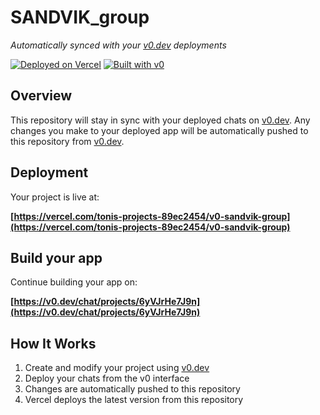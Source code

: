 # SANDVIK_group

*Automatically synced with your [v0.dev](https://v0.dev) deployments*

[![Deployed on Vercel](https://img.shields.io/badge/Deployed%20on-Vercel-black?style=for-the-badge&logo=vercel)](https://vercel.com/tonis-projects-89ec2454/v0-sandvik-group)
[![Built with v0](https://img.shields.io/badge/Built%20with-v0.dev-black?style=for-the-badge)](https://v0.dev/chat/projects/6yVJrHe7J9n)

## Overview

This repository will stay in sync with your deployed chats on [v0.dev](https://v0.dev).
Any changes you make to your deployed app will be automatically pushed to this repository from [v0.dev](https://v0.dev).

## Deployment

Your project is live at:

**[https://vercel.com/tonis-projects-89ec2454/v0-sandvik-group](https://vercel.com/tonis-projects-89ec2454/v0-sandvik-group)**

## Build your app

Continue building your app on:

**[https://v0.dev/chat/projects/6yVJrHe7J9n](https://v0.dev/chat/projects/6yVJrHe7J9n)**

## How It Works

1. Create and modify your project using [v0.dev](https://v0.dev)
2. Deploy your chats from the v0 interface
3. Changes are automatically pushed to this repository
4. Vercel deploys the latest version from this repository